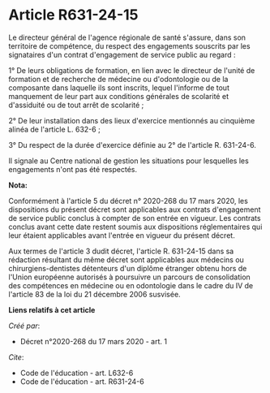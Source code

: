# Article R631-24-15

Le directeur général de l'agence régionale de santé s'assure, dans son territoire de compétence, du respect des engagements
souscrits par les signataires d'un contrat d'engagement de service public au regard : 

1° De leurs obligations de formation, en lien avec le directeur de l'unité de formation et de recherche de médecine ou
d'odontologie ou de la composante dans laquelle ils sont inscrits, lequel l'informe de tout manquement de leur part aux
conditions générales de scolarité et d'assiduité ou de tout arrêt de scolarité ; 

2° De leur installation dans des lieux d'exercice mentionnés au cinquième alinéa de l'article L. 632-6 ; 

3° Du respect de la durée d'exercice définie au 2° de l'article R. 631-24-6. 

Il signale au Centre national de gestion les situations pour lesquelles les engagements n'ont pas été respectés.

**Nota:**

Conformément à l'article 5 du décret n° 2020-268 du 17 mars 2020, les dispositions du présent décret sont applicables aux
contrats d'engagement de service public conclus à compter de son entrée en vigueur. Les contrats conclus avant cette date
restent soumis aux dispositions réglementaires qui leur étaient applicables avant l'entrée en vigueur du présent décret.

Aux termes de l'article 3 dudit décret, l'article R. 631-24-15 dans sa rédaction résultant du même décret sont applicables
aux médecins ou chirurgiens-dentistes détenteurs d'un diplôme étranger obtenu hors de l'Union européenne autorisés à
poursuivre un parcours de consolidation des compétences en médecine ou en odontologie dans le cadre du IV de l'article 83 de
la loi du 21 décembre 2006 susvisée.

**Liens relatifs à cet article**

_Créé par_:

  - Décret n°2020-268 du 17 mars 2020 - art. 1

_Cite_:

  - Code de l'éducation - art. L632-6
  - Code de l'éducation - art. R631-24-6
